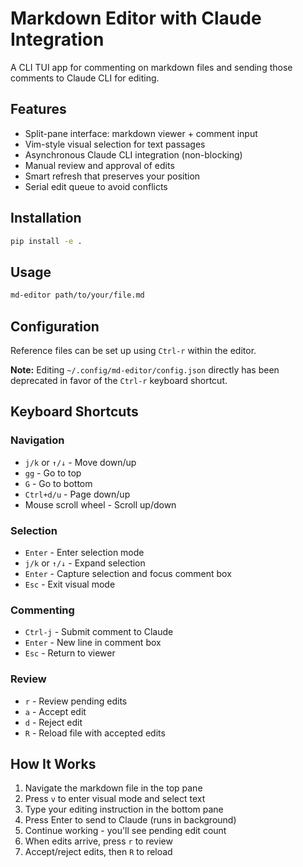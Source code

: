 # Markdown Editor with Claude Integration

A CLI TUI app for commenting on markdown files and sending those comments to Claude CLI for editing.

## Features

- Split-pane interface: markdown viewer + comment input
- Vim-style visual selection for text passages
- Asynchronous Claude CLI integration (non-blocking)
- Manual review and approval of edits
- Smart refresh that preserves your position
- Serial edit queue to avoid conflicts

## Installation

```bash
pip install -e .
```

## Usage

```bash
md-editor path/to/your/file.md
```

## Configuration

Reference files can be set up using `Ctrl-r` within the editor.

**Note:** Editing `~/.config/md-editor/config.json` directly has been deprecated in favor of the `Ctrl-r` keyboard shortcut.

## Keyboard Shortcuts

### Navigation
- `j/k` or `↑/↓` - Move down/up
- `gg` - Go to top
- `G` - Go to bottom
- `Ctrl+d/u` - Page down/up
- Mouse scroll wheel - Scroll up/down

### Selection
- `Enter` - Enter selection mode
- `j/k` or `↑/↓` - Expand selection
- `Enter` - Capture selection and focus comment box
- `Esc` - Exit visual mode

### Commenting
- `Ctrl-j` - Submit comment to Claude
- `Enter` - New line in comment box
- `Esc` - Return to viewer

### Review
- `r` - Review pending edits
- `a` - Accept edit
- `d` - Reject edit
- `R` - Reload file with accepted edits

## How It Works

1. Navigate the markdown file in the top pane
2. Press `v` to enter visual mode and select text
3. Type your editing instruction in the bottom pane
4. Press Enter to send to Claude (runs in background)
5. Continue working - you'll see pending edit count
6. When edits arrive, press `r` to review
7. Accept/reject edits, then `R` to reload
